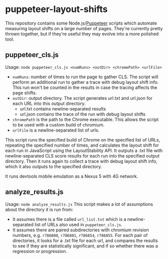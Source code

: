 # puppeteer-layout-shifts

This repository contains some Node.js/[Puppeteer](https://developers.google.com/web/tools/puppeteer) scripts which automate measuring layout shifts on a large number of pages. They're currently pretty thrown together, but if they're useful they may evolve into a more polished tool.

## puppeteer_cls.js

Usage:
`node puppeteer_cls.js <numRuns> <outDir> <chromePath> <urlFile>`
 * `numRuns`: number of times to run the page to gather CLS. The script will perform an additional run to gather a trace with debug layout shift info. This run won't be counted in the results in case the tracing affects the page shifts.
 * `outDir`: output directory. The script generates url.txt and url.json for each URL into this output directory.
   * url.txt contains newline-separated results
   * url.json contains the trace of the run with debug layout shifts
 * `chromePath` is the path to the Chrome executable. This allows the script to be used with a custom build of chromium.
 * `urlFile` is a newline-separated list of urls.
 
This script runs the specified build of Chrome on the specified list of URLs, repeating the specified number of times, and calculates the layout shift for each run in JavaScript using the LayoutStability API. It outputs a .txt file with newline-separated CLS score results for each run into the specified output directory. Then it runs again to collect a trace with debug layout shift info, which it also outputs to the specified directory.

It runs devtools mobile emulation as a Nexus 5 with 4G network.

## analyze_results.js
Usage:
`node analyze_results.js`
This script makes a lot of assumptions about the directory it is run from:
  * It assumes there is a file called `url_list.txt` which is a newline-separated list of URLs also used in `puppeteer_cls.js`.
  * It assumes there are paired subdirectories with chromium revision numbers, e.g. `r786800`, `r786801`, `r786854`, `r786855`. For each pair of directories, it looks for a .txt file for each url, and compares the results to see if they are statistically significant, and if so whether there was a regression or progression.
